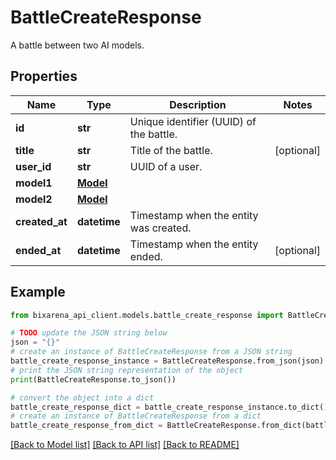 # BattleCreateResponse

A battle between two AI models.

## Properties

| Name           | Type                  | Description                             | Notes      |
| -------------- | --------------------- | --------------------------------------- | ---------- |
| **id**         | **str**               | Unique identifier (UUID) of the battle. |
| **title**      | **str**               | Title of the battle.                    | [optional] |
| **user_id**    | **str**               | UUID of a user.                         |
| **model1**     | [**Model**](Model.md) |                                         |
| **model2**     | [**Model**](Model.md) |                                         |
| **created_at** | **datetime**          | Timestamp when the entity was created.  |
| **ended_at**   | **datetime**          | Timestamp when the entity ended.        | [optional] |

## Example

```python
from bixarena_api_client.models.battle_create_response import BattleCreateResponse

# TODO update the JSON string below
json = "{}"
# create an instance of BattleCreateResponse from a JSON string
battle_create_response_instance = BattleCreateResponse.from_json(json)
# print the JSON string representation of the object
print(BattleCreateResponse.to_json())

# convert the object into a dict
battle_create_response_dict = battle_create_response_instance.to_dict()
# create an instance of BattleCreateResponse from a dict
battle_create_response_from_dict = BattleCreateResponse.from_dict(battle_create_response_dict)
```

[[Back to Model list]](../README.md#documentation-for-models) [[Back to API list]](../README.md#documentation-for-api-endpoints) [[Back to README]](../README.md)
